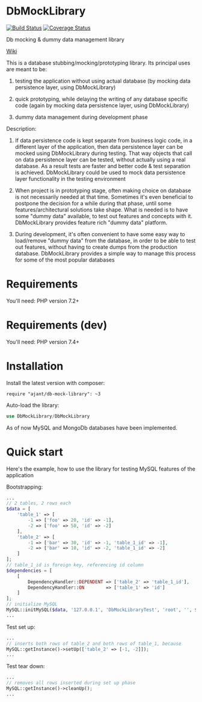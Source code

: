 DbMockLibrary
==================
[![Build Status](https://travis-ci.org/ajant/DbMockLibrary.svg?branch=master)](https://travis-ci.org/ajant/DbMockLibrary)
[![Coverage Status](https://coveralls.io/repos/ajant/DbMockLibrary/badge.svg?branch=master&service=github)](https://coveralls.io/github/ajant/DbMockLibrary?branch=master)

Db mocking & dummy data management library


[Wiki](https://github.com/ajant/DbMockLibrary/wiki)

This is a database stubbing/mocking/prototyping library. Its principal uses are meant to be:

1. testing the application without using actual database (by mocking data persistence layer, using DbMockLibrary)

2. quick prototyping, while delaying the writing of any database specific code (again by mocking data persistence layer, using DbMockLibrary)

3. dummy data management during development phase

Description:

1. If data persistence code is kept separate from business logic code, in a different layer of the application, then data persistence layer can
be mocked using DbMockLibrary during testing. That way objects that call on data persistence layer can be tested, without actually using a
real database. As a result tests are faster and better code & test separation is achieved. DbMockLibrary could be used to mock data persistence
layer functionality in the testing environment

2. When project is in prototyping stage, often making choice on database is not necessarily needed at that time. Sometimes it's even beneficial
to postpone the decision for a while during that phase, until some features/architectural solutions take shape. What is needed is to have some
"dummy data" available, to test out features and concepts with it. DbMockLibrary provides feature rich "dummy data" platform.

3. During development, it's often convenient to have some easy way to load/remove "dummy data" from the database, in order to be able to
test out features, without having to create dumps from the production database. DbMockLibrary provides a simple way to manage this process for
some of the most popular databases

Requirements
============

You'll need: PHP version 7.2+

Requirements (dev)
============

You'll need: PHP version 7.4+

Installation
============
Install the latest version with composer:<br/>
```
require "ajant/db-mock-library": ~3
```

Auto-load the library:
```php
use DbMockLibrary/DbMockLibrary
```

As of now MySQL and MongoDb databases have been implemented.

Quick start
===========
Here's the example, how to use the library for testing MySQL features of the application

Bootstrapping:
```php
...
// 2 tables, 2 rows each
$data = [
    'table_1' => [
        -1 => ['foo' => 20, 'id' => -1],
        -2 => ['foo' => 50, 'id' => -2]
    ],
    'table_2' => [
        -1 => ['bar' => 30, 'id' => -1, 'table_1_id' => -1],
        -2 => ['bar' => 10, 'id' => -2, 'table_1_id' => -2]
    ]
];
// table_1_id is foreign key, referencing id column
$dependencies = [
    [
        DependencyHandler::DEPENDENT => ['table_2' => 'table_1_id'],
        DependencyHandler::ON        => ['table_1' => 'id']
    ]
];
// initialize MySQL
MySQL::initMySQL($data, '127.0.0.1', 'DbMockLibraryTest', 'root', '', $dependencies);
...
```
Test set up:
```php
...
// inserts both rows of table_2 and both rows of table_1, because
MySQL::getInstance()->setUp(['table_2' => [-1, -2]]);
...
```
Test tear down:
```php
...
// removes all rows inserted during set up phase
MySQL::getInstance()->cleanUp();
...
```
